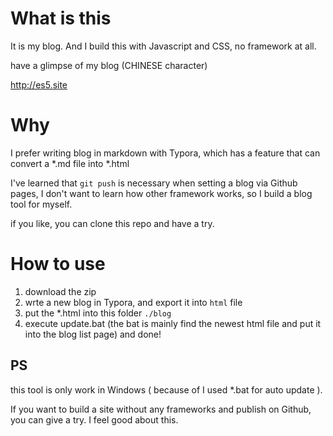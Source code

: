 # What is this

It is my blog. And I build this with Javascript and CSS, no framework at all.

have a glimpse of my blog (CHINESE character)

http://es5.site



# Why 

I prefer writing blog in markdown with Typora, which has a feature that can convert a *.md file into *.html

I've learned that `git push` is necessary when setting a blog via Github pages, I don't want to learn how other framework works, so I build a blog tool for myself.

if you like, you can clone this repo and have a try.



# How to use

1. download the zip
2. wrte a new blog in Typora, and export it into `html` file
3. put the *.html into this folder `./blog`
4. execute update.bat (the bat is mainly find the newest html file and put it into the blog list page) and done!



## PS

this tool is only work in Windows ( because of I used *.bat for auto update ).

If you want to build a site without any frameworks and publish on Github, you can give a try. I feel good about this.